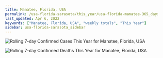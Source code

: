 ```yaml
---
title: Manatee, Florida, USA
permalink: /usa-florida-sarasota/this_year/usa-florida-manatee-365_days.html
last_updated: Apr 6, 2022
keywords: ["Manatee, Florida, USA", "weekly totals", "This Year"]
sidebar: usa-florida-sarasota_sidebar
---
```


![Rolling 7-day Confirmed Cases This Year for Manatee, Florida, USA](/covid_tracker/images/graphs/usa-florida-manatee-rolling_7_days_confirmed-365_days_graph.png)

![Rolling 7-day Confirmed Deaths This Year for Manatee, Florida, USA](/covid_tracker/images/graphs/usa-florida-manatee-rolling_7_days_deaths-365_days_graph.png)
